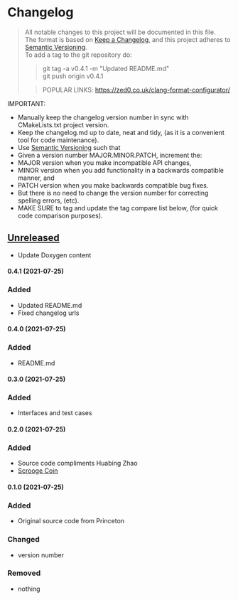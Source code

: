 # Changelog
> All notable changes to this project will be documented in this file.</br>
The format is based on [Keep a Changelog](https://keepachangelog.com/en/1.0.0/), and this project adheres to [Semantic Versioning](https://semver.org/spec/v2.0.0.html).</br>
> To add a tag to the git repository do:
> > git tag -a v0.4.1 -m "Updated README.md"</br>
> > git push origin v0.4.1
> >
>
> > POPULAR LINKS:
> https://zed0.co.uk/clang-format-configurator/
>

IMPORTANT: 
- Manually keep the changelog version number in sync with CMakeLists.txt project version.<br>
- Keep the changelog.md up to date, neat and tidy, (as it is a convenient tool for code maintenance).<br>
- Use [Semantic Versioning](https://semver.org/spec/v2.0.0.html) such that<br>
- Given a version number MAJOR.MINOR.PATCH, increment the:<br>
- MAJOR version when you make incompatible API changes,<br>
- MINOR version when you add functionality in a backwards compatible manner, and<br>
- PATCH version when you make backwards compatible bug fixes. <br>
- But there is no need to change the version number for correcting spelling errors, (etc).<br>
- MAKE SURE to tag and update the tag compare list below, (for quick code comparison purposes).<br>

## [Unreleased]
- Update Doxygen content

#### 0.4.1 (2021-07-25)
### Added
- Updated README.md
- Fixed changelog urls

#### 0.4.0 (2021-07-25)
### Added
- README.md

#### 0.3.0 (2021-07-25)
### Added
- Interfaces and test cases

#### 0.2.0 (2021-07-25)
### Added
- Source code compliments Huabing Zhao
- [Scrooge Coin](https://medium.com/@zhaohuabing/scrooge-coin-c1d1d1e9fd00)

#### 0.1.0 (2021-07-25)
### Added
- Original source code from Princeton

### Changed
- version number

### Removed
- nothing

[Unreleased]: https://github.com/perriera/CoureraBitcoin/compare/v0.4.1..HEAD
[0.4.1]: https://github.com/perriera/CoureraBitcoin/compare/v0.4.0...v0.4.1
[0.4.0]: https://github.com/perriera/CoureraBitcoin/compare/v0.3.0...v0.4.0
[0.3.0]: https://github.com/perriera/CoureraBitcoin/compare/v0.3.0...v0.4.0
[0.2.0]: https://medium.com/@zhaohuabing/scrooge-coin-c1d1d1e9fd00
[0.1.0]: https://www.coursera.org/learn/cryptocurrency/home/welcome

